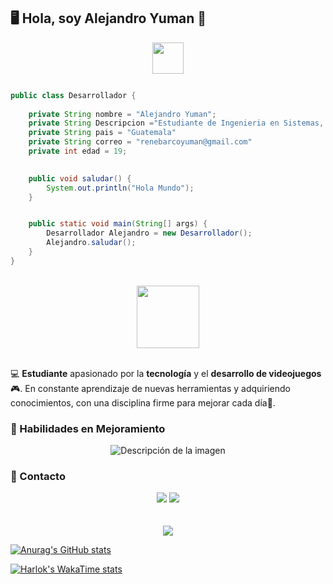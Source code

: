 ## 🖥️ Hola, soy Alejandro Yuman 🔧

<div align="center">
<img align='center' src='https://64.media.tumblr.com/c7be594def53b7cd9e66bdd748e6f39b/tumblr_pdi86z5vnA1xcpg50o1_640.gif' width='50'>
</div>

```java

public class Desarrollador {
    
    private String nombre = "Alejandro Yuman";
    private String Descripcion ="Estudiante de Ingenieria en Sistemas, con la determinación de aprender y crecer cada día."
    private String pais = "Guatemala"
    private String correo = "renebarcoyuman@gmail.com"
    private int edad = 19;
    

    public void saludar() {
        System.out.println("Hola Mundo");
    }


    public static void main(String[] args) {
        Desarrollador Alejandro = new Desarrollador();
        Alejandro.saludar();
    }
}
```

<br>

<div align="center">
<img align='center' src='https://raw.githubusercontent.com/mayankchaudhary26/Cool-Readme-ideas/master/data/octocat/baracktocat.jpg' width='100'>
</div>

<br>

💻 **Estudiante** apasionado por la **tecnología** y el **desarrollo de videojuegos** 🎮. En constante aprendizaje de nuevas herramientas y adquiriendo conocimientos, con una disciplina firme para mejorar cada día🌱.

### 🧠 Habilidades en Mejoramiento
<div align='center'>

<picture>
  <source media="(prefers-color-scheme: dark)" srcset="https://skillicons.dev/icons?i=java">
  <source media="(prefers-color-scheme: light)" srcset="https://skillicons.dev/icons?i=py">
  <img alt="Descripción de la imagen" src="ruta/de/imagen2.png">
</picture>



</div>



### 📱 Contacto 

<div align="center">
    <a target="_blank" href="mailto:renebarcoyuman@gmail.com"><img src="https://img.shields.io/badge/-renebarcoyuman@gmail.com-D14836?style=flat&logo=Gmail&logoColor=white"/></a>
    <a href="https://www.linkedin.com/in/rene-alejandro-yuman-barco-529984213/" target="_blank"><img src="https://img.shields.io/badge/-Alejandro%20Yuman-0077B5?style=flat&logo=Linkedin&logoColor=white"/></a>
    
    
</div>
<br>
<br>

<div align="center">
<img align ='center' src='https://i.giphy.com/RThN0hOS2GO4M.gif'>
</div>




[![Anurag's GitHub stats](https://github-readme-stats.vercel.app/api?username=Alejandro-Yuman)](https://github.com/anuraghazra/github-readme-stats)

[![Harlok's WakaTime stats](https://github-readme-stats.vercel.app/api/wakatime?username=Alejandro-Yuman)](https://github.com/anuraghazra/github-readme-stats)
